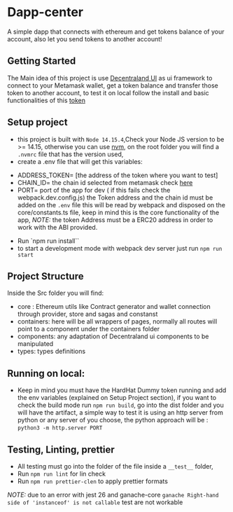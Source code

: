 # Dapp-center
A simple dapp that connects with ethereum and get tokens balance of your account, also let you send tokens to another account!

## Getting Started

The Main idea of this project is use [Decentraland UI](https://github.com/decentraland/ui) as ui framework to connect to your Metamask wallet, get a token balance and transfer those token to another account,
to test it on local follow the install and basic functionalities of this [token](https://github.com/decentraland/dummy-token)

## Setup project
- this project is built with `Node 14.15.4`,Check your Node JS version to be >= 14.15, otherwise you can use [nvm](https://github.com/nvm-sh/nvm), on the root folder you will find a `.nvmrc` file that has the version used, 
- create a .env file that will get this variables:
* ADDRESS_TOKEN= [the address of the token where you want to test]
* CHAIN_ID= the chain id selected from metamask  check [here](https://docs.metamask.io/guide/ethereum-provider.html#chain-ids)
* PORT= port of the app for dev ( if this fails check the webpack.dev.config.js)
the Token address and the chain id must be added on the `.env` file this will be read by webpack and disposed on the core/constants.ts file, keep in mind this is the core functionality of the app,
*NOTE:* the token Address must be a ERC20 address in order to work with the ABI provided.
- Run `npm run install``
- to start a development mode with webpack dev server just run ```npm run start```
## Project Structure

Inside the Src folder you will find: 

- core : Ethereum utils like Contract generator and wallet connection through provider, store and sagas and constanst
- containers: here will be all wrappers of pages, normally all routes will point to a component under the containers folder
- components: any adaptation of Decentraland ui components to be manipulated
- types: types definitions


## Running on local: 
- Keep in mind you must have the HardHat Dummy token running and add the env variables (explained on Setup Project section), if you want to check the build mode run ```npm run build```, 
go into the dist folder and you will have the artifact, a simple way to test it is using an http server from python or any server of you choose, the python approach will be : ```python3 -m http.server PORT```
## Testing, Linting, prettier
- All testing must go into the folder of the file inside a `__test__` folder,
- Run `npm run lint` for lin check 
- Run `npm run prettier-clen` to apply prettier formats

*NOTE:*
due to an error with  jest 26 and ganache-core 
```ganache Right-hand side of 'instanceof' is not callable``` 
test are not workable
